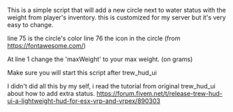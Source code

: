 This is a simple script that will add a new circle next to water status with the weight from player's inventory.
this is customized for my server but it's very easy to change.

line 75 is the circle's color
line 76 the icon in the circle (from https://fontawesome.com/)

At line 1 change the 'maxWeight' to your max weight. (on grams)

Make sure you will start this script after trew_hud_ui

I didn't did all this by my self, i read the tutorial from original trew_hud_ui about how to add extra status.
https://forum.fivem.net/t/release-trew-hud-ui-a-lightweight-hud-for-esx-vrp-and-vrpex/890303
